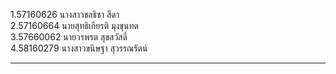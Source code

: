 ﻿1.57160626 นางสาวชลธิชา สีดา<br>
2.57160664 นายสุทธิเกียรติ มุงขุนทด<br>
3.57660062 นายวรพรต สุขสวัสดิ์<br>
4.58160279 นางสาวขนิษฐา สุวรรณรัตน์<br>
*************************************